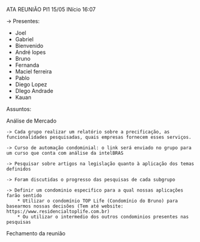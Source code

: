 ATA REUNIÃO PI1 15/05
INício 16:07

-> Presentes:

* Joel
* Gabriel
* Bienvenido
* André lopes
* Bruno
* Fernanda
* Maciel ferreira
* Pablo
* Diego Lopez
* DIego Andrade
* Kauan

Assuntos:

Análise de Mercado

	-> Cada grupo realizar um relatório sobre a precificação, as funcionalidades pesquisadas, quais empresas fornecem esses serviços.
	
	-> Curso de automação condominial: o link será enviado no grupo para um curso que conta com análise da intelBRAS
	
	-> Pesquisar sobre artigos na legislação quanto à aplicação dos temas definidos
	
	-> Foram discutidas o progresso das pesquisas de cada subgrupo
	
	-> Definir um condominio especifico para a qual nossas aplicações farão sentido
		* Utilizar o condomínio TOP Life (Condomínio do Bruno) para basearmos nossas decisões (Tem até website: https://www.residencialtoplife.com.br)
		* Ou utilizar o intermedio dos outros condominios presentes nas pesquisas
		

Fechamento da reunião
		
